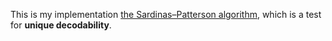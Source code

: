 This is my implementation [the Sardinas–Patterson algorithm](https://en.wikipedia.org/wiki/Sardinas%E2%80%93Patterson_algorithm), which is a test for **unique decodability**.
